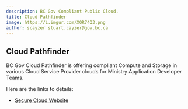 ```yaml
---
description: BC Gov Compliant Public Cloud.
title: Cloud Pathfinder
image: https://i.imgur.com/XQR74Q3.png
author: scayzer stuart.cayzer@gov.bc.ca
---
```

## Cloud Pathfinder
BC Gov Cloud Pathfinder is offering compliant Compute and Storage in various Cloud Service Provider clouds for Ministry Application Developer Teams.  

Here are the links to details:

 * [Secure Cloud Website](https://www2.gov.bc.ca/gov/content/governments/services-for-government/cloud-computing-in-the-bc-government?keyword=cloud)

